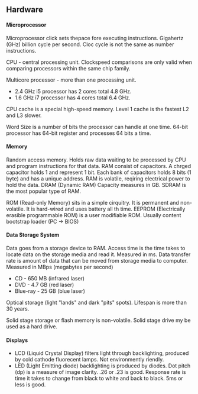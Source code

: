 ## Hardware

#### Microprocessor
Microprocessor click sets thepace fore executing instructions. Gigahertz (GHz) billion cycle per second. Cloc cycle is not the same as number instructions. 

CPU - central processing unit. Clockspeed comparisons are only valid when comparing processors within the same chip family.

Multicore processor - more than one processing unit.
- 2.4 GHz i5 processor has 2 cores total 4.8 GHz.
- 1.6 GHz i7 processor has 4 cores total 6.4 GHz.

CPU cache is a special high-speed memory. Level 1 cache is the fastest L2 and L3 slower.

Word Size is a number of bits the processor can handle at one time. 64-bit processor has 64-bit register and processes 64 bits a time.

#### Memory
Random access memory. Holds raw data waiting to be processed by CPU and program instructions for that data. RAM consist of capacitors. A chrged capacitor holds 1 and represent 1 bit. Each bank of capacitors holds 8 bits (1 byte) and has a unique address. RAM is volatile, reqiring electrical power to hold the data. DRAM (Dynamic RAM) Capacity measures in GB. SDRAM is the most popular type of RAM.

ROM (Read-only Memory) sits in a simple cirquitry. It is permanent and non-volatile. It is hard-wired and uses battery all th time. EEPROM (Electrically erasible programmable ROM) is a user modifiable ROM. Usually content bootstrap loader (PC -> BIOS)

#### Data Storage System
Data goes from a storage device to RAM. Access time is the time takes to locate data on the storage media and read it. Measured in ms. Data transfer rate is amount of data that can be moved from storage media to computer. Measured in MBps (megabytes per second)

- CD - 650 MB (infrared laser)
- DVD - 4.7 GB (red laser)
- Blue-ray - 25 GB (blue laser)

Optical storage (light "lands" and dark "pits" spots). Lifespan is more than 30 years.

Solid stage storage or flash memory is non-volatile. Solid stage drive my be used as a hard drive.

#### Displays
- LCD (Liquid Crystal Display) filters light through backlighting, produced by cold cathode fluorecent lamps. Not environmently riendly.
- LED (Light Emitting diode) backlighting is produced by diodes. Dot pitch (dp) is a measure of image clarity. .26 or .23 is good. Response rate is time it takes to change from black to  white and back to black. 5ms or less is good.
